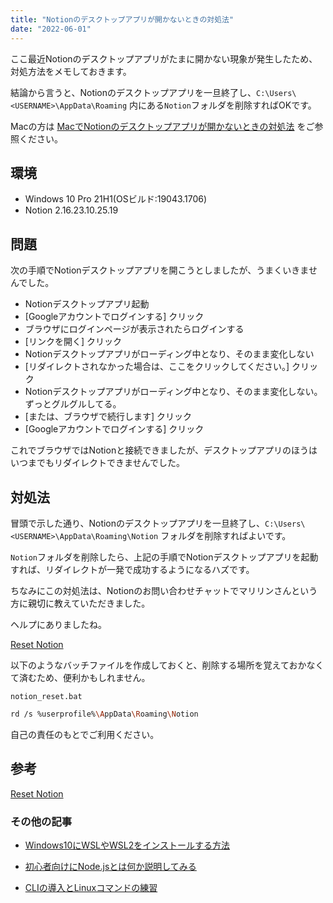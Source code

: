 ```yaml
---
title: "Notionのデスクトップアプリが開かないときの対処法"
date: "2022-06-01"
---
```


ここ最近Notionのデスクトップアプリがたまに開かない現象が発生したため、対処方法をメモしておきます。

結論から言うと、Notionのデスクトップアプリを一旦終了し、`C:\Users\<USERNAME>\AppData\Roaming` 内にある`Notion`フォルダを削除すればOKです。

Macの方は [MacでNotionのデスクトップアプリが開かないときの対処法](https://sakait-blog.web.app/posts/Notion/mac-troubleshooting-notion-desktop-redirect/) をご参照ください。

## 環境

- Windows 10 Pro 21H1(OSビルド:19043.1706)
- Notion 2.16.23.10.25.19

## 問題

次の手順でNotionデスクトップアプリを開こうとしましたが、うまくいきませんでした。

- Notionデスクトップアプリ起動
- [Googleアカウントでログインする] クリック
- ブラウザにログインページが表示されたらログインする
- [リンクを開く] クリック
- Notionデスクトップアプリがローディング中となり、そのまま変化しない
- [リダイレクトされなかった場合は、ここをクリックしてください。] クリック
- Notionデスクトップアプリがローディング中となり、そのまま変化しない。ずっとグルグルしてる。
- [または、ブラウザで続行します] クリック
- [Googleアカウントでログインする] クリック

これでブラウザではNotionと接続できましたが、デスクトップアプリのほうはいつまでもリダイレクトできませんでした。

## 対処法

冒頭で示した通り、Notionのデスクトップアプリを一旦終了し、`C:\Users\<USERNAME>\AppData\Roaming\Notion` フォルダを削除すればよいです。

`Notion`フォルダを削除したら、上記の手順でNotionデスクトップアプリを起動すれば、リダイレクトが一発で成功するようになるハズです。

ちなみにこの対処法は、Notionのお問い合わせチャットでマリリンさんという方に親切に教えていただきました。

ヘルプにありましたね。

[Reset Notion](https://www.notion.so/help/reset-notion)


以下のようなバッチファイルを作成しておくと、削除する場所を覚えておかなくて済むため、便利かもしれません。

`notion_reset.bat`

```bash
rd /s %userprofile%\AppData\Roaming\Notion
```

自己の責任のもとでご利用ください。

## 参考

[Reset Notion](https://www.notion.so/help/reset-notion)

### その他の記事

- [Windows10にWSLやWSL2をインストールする方法](https://sakait-blog.web.app/posts/WSL/how-to-install-wsl/)

- [初心者向けにNode.jsとは何か説明してみる](https://sakait-blog.web.app/posts/NodeJS/introduction-nodejs/)

- [CLIの導入とLinuxコマンドの練習](https://sakait-blog.web.app/posts/CLI/introduction-command-line-interface/)
